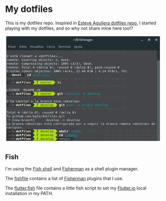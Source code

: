 # My dotfiles

This is my dotfiles repo. Inspired in [Esteve Aguilera dotfiles repo](https://github.com/EsteveAguilera/dotfiles), I started playing with my dotfiles, and so why not share mine here too!?

![Fish Shell Screenshot](images/fish_shell_screenshot.png "Fish Shell Screenshot")

## Fish

I'm using the [Fish shell](https://fishshell.com/) and [Fisherman](https://github.com/fisherman/fisherman) as a shell plugin manager.

The [fishfile](https://github.com/bgta/dotfiles/blob/master/fish/fishfile) contains a list of [Fisherman](https://github.com/fisherman/fisherman) plugins that I use.

The [flutter.fish](https://github.com/bgta/dotfiles/blob/develop/fish/flutter.fish) file contains a little fish script to set my [Flutter.io](https://flutter.io/) local installation in my PATH.